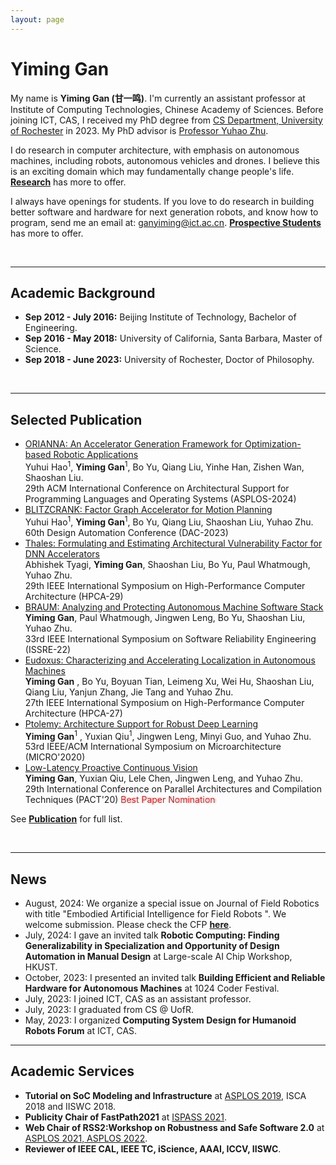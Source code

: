 ```yaml
---
layout: page
---
```


# Yiming Gan


My name is **Yiming Gan (甘一鸣)**. I'm currently an assistant professor at Institute of Computing Technologies, Chinese Academy of Sciences. Before joining ICT, CAS, I received my PhD degree from [CS Department, University of Rochester](https://www.cs.rochester.edu/) in 2023. My PhD advisor is [Professor Yuhao Zhu](https://yuhaozhu.com/). 

I do research in computer architecture, with emphasis on autonomous machines, including robots, autonomous vehicles and drones. I believe this is an exciting domain which may fundamentally change people's life. [**Research**](https://Gyiming.github.io/research) has more to offer. 

I always have openings for students. If you love to do research in building better software and hardware for next generation robots, and know how to program, send me an email at: ganyiming@ict.ac.cn. [**Prospective Students**](https://Gyiming.github.io/prostu) has more to offer. 

<br>

---

## Academic Background


- **Sep 2012 - July 2016:** Beijing Institute of Technology, Bachelor of Engineering.
- **Sep 2016 - May 2018:** University of California, Santa Barbara, Master of Science.
- **Sep 2018 - June 2023:** University of Rochester, Doctor of Philosophy. 

<br>

---

## Selected Publication
- [ORIANNA: An Accelerator Generation Framework for Optimization-based Robotic Applications]()<br>Yuhui Hao<sup>1</sup>, **Yiming Gan**<sup>1</sup>, Bo Yu, Qiang Liu, Yinhe Han, Zishen Wan, Shaoshan Liu.<br>29th ACM International Conference on Architectural Support for Programming Languages and Operating Systems (ASPLOS-2024) <br>
- [BLITZCRANK: Factor Graph Accelerator for Motion Planning](https://gyiming.github.io/file/ISSRE-22-camera-ready.pdf)<br>Yuhui Hao<sup>1</sup>, **Yiming Gan**<sup>1</sup>, Bo Yu, Qiang Liu, Shaoshan Liu, Yuhao Zhu.<br>60th Design Automation Conference (DAC-2023)<br>
- [Thales: Formulating and Estimating Architectural Vulnerability Factor for DNN Accelerators](https://gyiming.github.io/file/ISSRE-22-camera-ready.pdf)<br>Abhishek Tyagi, **Yiming Gan**, Shaoshan Liu, Bo Yu, Paul Whatmough, Yuhao Zhu.<br>29th IEEE International Symposium on High-Performance Computer Architecture (HPCA-29)<br>
- [BRAUM: Analyzing and Protecting Autonomous Machine Software Stack](https://gyiming.github.io/file/ISSRE-22-camera-ready.pdf)<br>**Yiming Gan**, Paul Whatmough, Jingwen Leng, Bo Yu, Shaoshan Liu, Yuhao Zhu.<br>33rd IEEE International Symposium on Software Reliability Engineering (ISSRE-22)<br>
- [Eudoxus: Characterizing and Accelerating Localization in Autonomous Machines](https://gyiming.github.io/file/hpca2021.pdf)<br>**Yiming Gan** , Bo Yu, Boyuan Tian, Leimeng Xu, Wei Hu, Shaoshan Liu, Qiang Liu, Yanjun Zhang, Jie Tang and Yuhao Zhu.<br>27th IEEE International Symposium on High-Performance Computer Architecture (HPCA-27)<br>
- [Ptolemy: Architecture Support for Robust Deep Learning](https://gyiming.github.io/file/MICRO2020.pdf)<br>**Yiming Gan**<sup>1</sup> , Yuxian Qiu<sup>1</sup>, Jingwen Leng, Minyi Guo, and Yuhao Zhu.<br>53rd IEEE/ACM International Symposium on Microarchitecture (MICRO'2020)<br>
- [Low-Latency Proactive Continuous Vision](https://gyiming.github.io/file/PACT2020.pdf)<br>**Yiming Gan**, Yuxian Qiu, Lele Chen, Jingwen Leng, and Yuhao Zhu.<br>29th International Conference on Parallel Architectures and Compilation Techniques (PACT'20)<font color='red'> Best Paper Nomination </font><br> 

See [**Publication**](https://Gyiming.github.io/publications) for full list. 

<br>

--- 

## News
- August, 2024: We organize a special issue on Journal of Field Robotics with title "Embodied Artificial Intelligence for Field Robots
". We welcome submission. Please check the CFP [**here**](https://onlinelibrary.wiley.com/page/journal/15564967/homepage/call-for-papers/si-2024-000757).
- July, 2024: I gave an invited talk **Robotic Computing: Finding Generalizability in Specialization and Opportunity of Design Automation in Manual Design** at Large-scale AI Chip Workshop, HKUST.
- October, 2023: I presented an invited talk **Building Efficient and Reliable Hardware for Autonomous Machines** at 1024 Coder Festival.
- July, 2023: I joined ICT, CAS as an assistant professor. 
- July, 2023: I graduated from CS @ UofR.
- May, 2023: I organized **Computing System Design for Humanoid Robots Forum** at ICT, CAS. 

---

## Academic Services

- **Tutorial on SoC Modeling and Infrastructure** at [ASPLOS 2019](https://www.cs.rochester.edu/horizon/socinfra-tutorial/), ISCA 2018 and IISWC 2018. 
- **Publicity Chair of FastPath2021** at [ISPASS 2021](https://fastpath2020.github.io/FastPath2021/).
- **Web Chair of RSS2:Workshop on Robustness and Safe Software 2.0** at [ASPLOS 2021, ASPLOS 2022](https://rss2workshop.github.io/).
- **Reviewer of IEEE CAL, IEEE TC, iScience, AAAI, ICCV, IISWC**.

<br>

